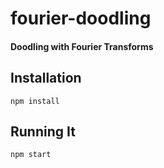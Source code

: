 # fourier-doodling

#### Doodling with Fourier Transforms

## Installation

```
npm install
```

## Running It

```
npm start
```
